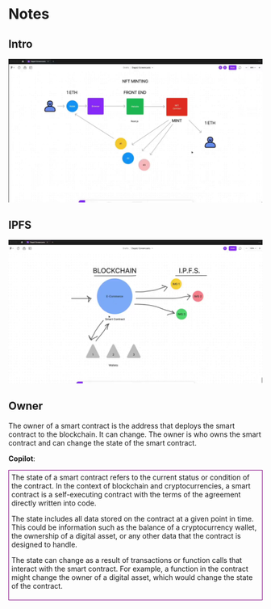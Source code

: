 # Notes

## Intro

![Intro](./img/vlcsnap-2024-03-13-02h31m31s038.png)

## IPFS

![IPFS](./img/vlcsnap-2024-03-13-03h11m50s675.png)

## Owner

The owner of a smart contract is the address that deploys the smart contract to the blockchain.
It can change.
The owner is who owns the smart contract and can change the state of the smart contract.

**Copilot**:

<div style="border:1px solid purple; padding: 5px">
The state of a smart contract refers to the current status or condition of the contract. In the context of blockchain and cryptocurrencies, a smart contract is a self-executing contract with the terms of the agreement directly written into code.

The state includes all data stored on the contract at a given point in time. This could be information such as the balance of a cryptocurrency wallet, the ownership of a digital asset, or any other data that the contract is designed to handle.

The state can change as a result of transactions or function calls that interact with the smart contract. For example, a function in the contract might change the owner of a digital asset, which would change the state of the contract.

</div>
